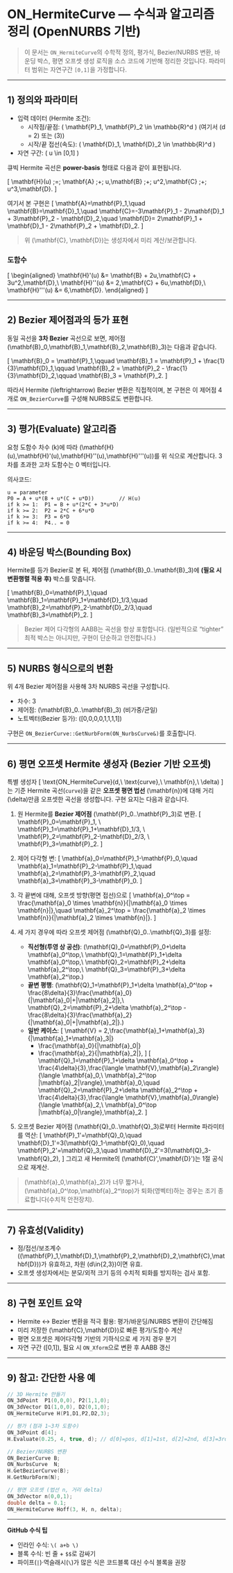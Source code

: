 # ON_HermiteCurve — 수식과 알고리즘 정리 (OpenNURBS 기반)

> 이 문서는 `ON_HermiteCurve`의 수학적 정의, 평가식, Bezier/NURBS 변환, 바운딩 박스, 평면 오프셋 생성 로직을 소스 코드에 기반해 정리한 것입니다. 파라미터 범위는 자연구간 `[0,1]`을 가정합니다.

---

## 1) 정의와 파라미터

- 입력 데이터 (Hermite 조건):
  - 시작점/끝점: \( \mathbf{P}_1, \mathbf{P}_2 \in \mathbb{R}^d \) (여기서 \(d = 2\) 또는 \(3\))
  - 시작/끝 접선(속도): \( \mathbf{D}_1, \mathbf{D}_2 \in \mathbb{R}^d \)
- 자연 구간: \( u \in [0,1] \)

큐빅 Hermite 곡선은 **power-basis** 형태로 다음과 같이 표현됩니다.

\[
\mathbf{H}(u) \;=\; \mathbf{A} \;+\; u\,\mathbf{B} \;+\; u^2\,\mathbf{C} \;+\; u^3\,\mathbf{D}.
\]

여기서 본 구현은
\[
\mathbf{A}=\mathbf{P}_1,\quad 
\mathbf{B}=\mathbf{D}_1,\quad 
\mathbf{C}=-3\mathbf{P}_1 - 2\mathbf{D}_1 + 3\mathbf{P}_2 - \mathbf{D}_2,\quad 
\mathbf{D}= 2\mathbf{P}_1 + \mathbf{D}_1 - 2\mathbf{P}_2 + \mathbf{D}_2.
\]

> 위 \(\mathbf{C}, \mathbf{D}\)는 생성자에서 미리 계산/보관합니다.

### 도함수
\[
\begin{aligned}
\mathbf{H}'(u) &= \mathbf{B} + 2u\,\mathbf{C} + 3u^2\,\mathbf{D},\\
\mathbf{H}''(u) &= 2\,\mathbf{C} + 6u\,\mathbf{D},\\
\mathbf{H}'''(u) &= 6\,\mathbf{D}.
\end{aligned}
\]

---

## 2) Bezier 제어점과의 등가 표현

동일 곡선을 **3차 Bezier** 곡선으로 보면, 제어점 \(\mathbf{B}_0,\mathbf{B}_1,\mathbf{B}_2,\mathbf{B}_3\)는 다음과 같습니다.

\[
\mathbf{B}_0 = \mathbf{P}_1,\qquad
\mathbf{B}_1 = \mathbf{P}_1 + \frac{1}{3}\mathbf{D}_1,\qquad
\mathbf{B}_2 = \mathbf{P}_2 - \frac{1}{3}\mathbf{D}_2,\qquad
\mathbf{B}_3 = \mathbf{P}_2.
\]

따라서 Hermite \(\leftrightarrow\) Bezier 변환은 직접적이며, 본 구현은 이 제어점 4개로 `ON_BezierCurve`를 구성해 NURBS로도 변환합니다.

---

## 3) 평가(Evaluate) 알고리즘

요청 도함수 차수 \(k\)에 따라 \(\mathbf{H}(u),\mathbf{H}'(u),\mathbf{H}''(u),\mathbf{H}'''(u)\)를 위 식으로 계산합니다. 
3차를 초과한 고차 도함수는 0 벡터입니다.

의사코드:
```
u = parameter
P0 = A + u*(B + u*(C + u*D))        // H(u)
if k >= 1:  P1 = B + u*(2*C + 3*u*D)
if k >= 2:  P2 = 2*C + 6*u*D
if k >= 3:  P3 = 6*D
if k >= 4:  P4.. = 0
```

---

## 4) 바운딩 박스(Bounding Box)

Hermite를 등가 Bezier로 본 뒤, 제어점 \(\mathbf{B}_0..\mathbf{B}_3\)에 **(필요 시 변환행렬 적용 후)** 박스를 맞춥니다.

\[
\mathbf{B}_0=\mathbf{P}_1,\quad 
\mathbf{B}_1=\mathbf{P}_1+\mathbf{D}_1/3,\quad
\mathbf{B}_2=\mathbf{P}_2-\mathbf{D}_2/3,\quad
\mathbf{B}_3=\mathbf{P}_2.
\]

> Bezier 제어 다각형의 AABB는 곡선을 항상 포함합니다. (일반적으로 “tighter” 최적 박스는 아니지만, 구현이 단순하고 안전합니다.)

---

## 5) NURBS 형식으로의 변환

위 4개 Bezier 제어점을 사용해 3차 NURBS 곡선을 구성합니다.
- 차수: 3
- 제어점: \(\mathbf{B}_0..\mathbf{B}_3\) (비가중/균일)
- 노트벡터(Bezier 등가): \([0,0,0,0,1,1,1,1]\)

구현은 `ON_BezierCurve::GetNurbForm(ON_NurbsCurve&)`를 호출합니다.

---

## 6) 평면 오프셋 Hermite 생성자 (Bezier 기반 오프셋)

특별 생성자
\[
\text{ON\_HermiteCurve}(d,\ \text{curve},\ \mathbf{n},\ \delta)
\]
는 기준 Hermite 곡선(`curve`)을 같은 **오프셋 평면 법선** \(\mathbf{n}\)에 대해 거리 \(\delta\)만큼 오프셋한 곡선을 생성합니다. 구현 요지는 다음과 같습니다.

1. 원 Hermite를 **Bezier 제어점** \(\mathbf{P}_0..\mathbf{P}_3\)로 변환.
   \[
   \mathbf{P}_0=\mathbf{P}_1, \ 
   \mathbf{P}_1=\mathbf{P}_1+\mathbf{D}_1/3, \ 
   \mathbf{P}_2=\mathbf{P}_2-\mathbf{D}_2/3, \ 
   \mathbf{P}_3=\mathbf{P}_2.
   \]

2. 제어 다각형 변:
   \[
   \mathbf{a}_0=\mathbf{P}_1-\mathbf{P}_0,\quad
   \mathbf{a}_1=\mathbf{P}_2-\mathbf{P}_1,\quad
   \mathbf{a}_2=\mathbf{P}_3-\mathbf{P}_2,\quad
   \mathbf{a}_3=\mathbf{P}_3-\mathbf{P}_0.
   \]

3. 각 끝변에 대해, 오프셋 방향(평면 접선)으로
   \[
   \mathbf{a}_0^\top = \frac{\mathbf{a}_0 \times \mathbf{n}}{\|\mathbf{a}_0 \times \mathbf{n}\|},\quad
   \mathbf{a}_2^\top = \frac{\mathbf{a}_2 \times \mathbf{n}}{\|\mathbf{a}_2 \times \mathbf{n}\|}.
   \]

4. 세 가지 경우에 따라 오프셋 제어점 \(\mathbf{Q}_0..\mathbf{Q}_3\)를 설정:
   - **직선형(투영 상 공선)**: 
     \(\mathbf{Q}_0=\mathbf{P}_0+\delta \mathbf{a}_0^\top,\ 
       \mathbf{Q}_1=\mathbf{P}_1+\delta \mathbf{a}_0^\top,\ 
       \mathbf{Q}_2=\mathbf{P}_2+\delta \mathbf{a}_2^\top,\ 
       \mathbf{Q}_3=\mathbf{P}_3+\delta \mathbf{a}_2^\top.\)
   - **끝변 평행**: 
     \(\mathbf{Q}_1=\mathbf{P}_1+\delta \mathbf{a}_0^\top + \frac{8\delta}{3}\frac{\mathbf{a}_0}{\|\mathbf{a}_0\|+\|\mathbf{a}_2\|},\ 
       \mathbf{Q}_2=\mathbf{P}_2+\delta \mathbf{a}_2^\top - \frac{8\delta}{3}\frac{\mathbf{a}_2}{\|\mathbf{a}_0\|+\|\mathbf{a}_2\|}.\)
   - **일반 케이스**:
     \[
     \mathbf{V} = 2\,\frac{\mathbf{a}_1+\mathbf{a}_3}{\|\mathbf{a}_1+\mathbf{a}_3\|}
     - \frac{\mathbf{a}_0}{\|\mathbf{a}_0\|}
     - \frac{\mathbf{a}_2}{\|\mathbf{a}_2\|},
     \]
     \[
     \mathbf{Q}_1=\mathbf{P}_1+\delta \mathbf{a}_0^\top + \frac{4\delta}{3}\,\frac{\langle \mathbf{V},\mathbf{a}_2\rangle}{\langle \mathbf{a}_0,\ \mathbf{a}_2^\top \|\mathbf{a}_2\|\rangle}\,\mathbf{a}_0,\quad
     \mathbf{Q}_2=\mathbf{P}_2+\delta \mathbf{a}_2^\top + \frac{4\delta}{3}\,\frac{\langle \mathbf{V},\mathbf{a}_0\rangle}{\langle \mathbf{a}_2,\ \mathbf{a}_0^\top \|\mathbf{a}_0\|\rangle}\,\mathbf{a}_2.
     \]

5. 오프셋 Bezier 제어점 \(\mathbf{Q}_0..\mathbf{Q}_3\)로부터 Hermite 파라미터를 역산:
   \[
   \mathbf{P}_1'=\mathbf{Q}_0,\quad
   \mathbf{D}_1'=3(\mathbf{Q}_1-\mathbf{Q}_0),\quad
   \mathbf{P}_2'=\mathbf{Q}_3,\quad
   \mathbf{D}_2'=3(\mathbf{Q}_3-\mathbf{Q}_2),
   \]
   그리고 새 Hermite의 \(\mathbf{C}',\mathbf{D}'\)는 1절 공식으로 재계산.

> \(\mathbf{a}_0,\mathbf{a}_2\)가 너무 짧거나, \(\mathbf{a}_0^\top,\mathbf{a}_2^\top\)가 퇴화(영벡터)하는 경우는 조기 종료합니다(수치적 안전장치).

---

## 7) 유효성(Validity)

- 점/접선/보조계수 \((\mathbf{P}_1,\mathbf{D}_1,\mathbf{P}_2,\mathbf{D}_2,\mathbf{C},\mathbf{D})\)가 유효하고, 차원 \(d\in\{2,3\}\)이면 유효.
- 오프셋 생성자에서는 분모/외적 크기 등의 수치적 퇴화를 방지하는 검사 포함.

---

## 8) 구현 포인트 요약

- Hermite ↔ Bezier 변환을 적극 활용: 평가/바운딩/NURBS 변환이 간단해짐
- 미리 저장한 \(\mathbf{C},\mathbf{D}\)로 빠른 평가/도함수 계산
- 평면 오프셋은 제어다각형 기반의 기하식으로 세 가지 경우 분기
- 자연 구간 \([0,1]\), 필요 시 `ON_Xform`으로 변환 후 AABB 갱신

---

## 9) 참고: 간단한 사용 예

```cpp
// 3D Hermite 만들기
ON_3dPoint  P1(0,0,0), P2(1,1,0);
ON_3dVector D1(1,0,0), D2(0,1,0);
ON_HermiteCurve H(P1,D1,P2,D2,3);

// 평가 (점과 1~3차 도함수)
ON_3dPoint d[4];
H.Evaluate(0.25, 4, true, d); // d[0]=pos, d[1]=1st, d[2]=2nd, d[3]=3rd

// Bezier/NURBS 변환
ON_BezierCurve B;
ON_NurbsCurve  N;
H.GetBezierCurve(B);
H.GetNurbForm(N);

// 평면 오프셋 (법선 n, 거리 delta)
ON_3dVector n(0,0,1);
double delta = 0.1;
ON_HermiteCurve Hoff(3, H, n, delta);
```

---

**GitHub 수식 팁**  
- 인라인 수식: `\( a+b \)`  
- 블록 수식: 빈 줄 + `$$`로 감싸기  
- 파이프(`|`)·역슬래시(`\`)가 많은 식은 코드블록 대신 수식 블록을 권장
